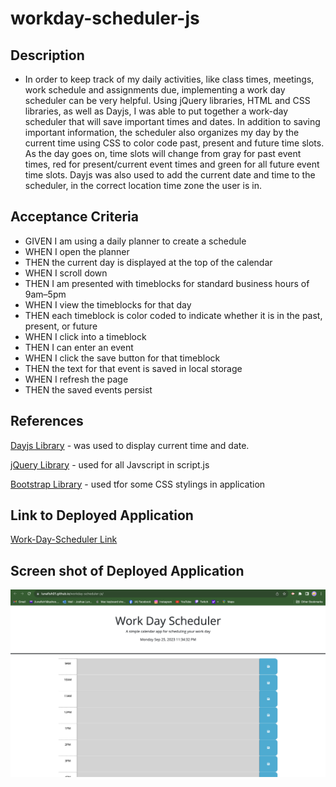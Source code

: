 # workday-scheduler-js

## Description 

- In order to keep track of my daily activities, like class times, meetings, work schedule and assignments due, implementing a work day scheduler can be very helpful. Using jQuery libraries, HTML and CSS libraries, as well as Dayjs, I was able to put together a work-day scheduler that will save important times and dates. In addition to saving important information, the scheduler also organizes my day by the current time using CSS to color code past, present and future time slots. As the day goes on, time slots will change from gray for past event times, red for present/current event times and green for all future event time slots. Dayjs was also used to add the current date and time to the scheduler, in the correct location time zone the user is in.  


## Acceptance Criteria

- GIVEN I am using a daily planner to create a schedule
- WHEN I open the planner
- THEN the current day is displayed at the top of the calendar
- WHEN I scroll down
- THEN I am presented with timeblocks for standard business hours of 9am&ndash;5pm
- WHEN I view the timeblocks for that day
- THEN each timeblock is color coded to indicate whether it is in the past, present, or future
- WHEN I click into a timeblock
- THEN I can enter an event
- WHEN I click the save button for that timeblock
- THEN the text for that event is saved in local storage
- WHEN I refresh the page
- THEN the saved events persist

## References 

[Dayjs Library](https://day.js.org/en/) - was used to display current time and date.

[jQuery Library](https://jqueryui.com/) - used for all Javscript in script.js

[Bootstrap Library](https://getbootstrap.com/) - used tfor some CSS stylings in application

## Link to Deployed Application

[Work-Day-Scheduler Link](https://lunafish01.github.io/workday-scheduler-js/)

## Screen shot of Deployed Application

![Alt text](<Screenshot 2023-09-25 at 11.35.25 PM.png>)